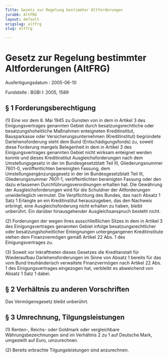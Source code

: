 ```yaml
---
Title: Gesetz zur Regelung bestimmter Altforderungen
jurabk: AltFRG
layout: default
origslug: altfrg
slug: altfrg

---
```


# Gesetz zur Regelung bestimmter Altforderungen (AltFRG)

Ausfertigungsdatum
:   2005-06-10

Fundstelle
:   BGBl I: 2005, 1589



## § 1 Forderungsberechtigung

(1) Eine vor dem 8. Mai 1945 zu Gunsten von in dem in Artikel 3 des Einigungsvertrages genannten Gebiet durch besatzungsrechtliche oder besatzungshoheitliche Maßnahmen enteigneten Kreditinstitut, Bausparkasse oder Versicherungsunternehmen (Kreditinstitut) begründete Darlehensforderung steht dem Bund (Entschädigungsfonds) zu, soweit diese Forderung mangels Belegenheit in dem in Artikel 3 des Einigungsvertrages genannten Gebiet nicht wirksam enteignet werden konnte und dieses Kreditinstitut Ausgleichsforderungen nach dem Umstellungsgesetz in der im Bundesgesetzblatt Teil III, Gliederungsnummer 7601-0, veröffentlichten bereinigten Fassung, dem Umstellungsergänzungsgesetz in der im Bundesgesetzblatt Teil III, Gliederungsnummer 7601-1, veröffentlichten bereinigten Fassung oder den dazu erlassenen Durchführungsverordnungen erhalten hat. Die Gewährung der Ausgleichsforderungen wird für die Schuldner der Altforderungen unwiderleglich vermutet. Die Verpflichtung des Bundes, das nach Absatz 1 Satz 1 Erlangte an ein Kreditinstitut herauszugeben, das den Nachweis erbringt, eine Ausgleichsforderung nicht erhalten zu haben, bleibt unberührt. Ein darüber hinausgehender Ausgleichsanspruch besteht nicht.

(2) Forderungen der wegen ihres ausschließlichen Sitzes in dem in Artikel 3 des Einigungsvertrages genannten Gebiet infolge besatzungsrechtlicher oder besatzungshoheitlicher Enteignungen untergegangenen Kreditinstitute stehen dem Finanzvermögen gemäß Artikel 22 Abs. 1 des Einigungsvertrages zu.

(3) Soweit vor Inkrafttreten dieses Gesetzes die Kreditanstalt für Wiederaufbau Darlehensforderungen im Sinne von Absatz 1 bereits für das vom Bund treuhänderisch verwaltete Finanzvermögen nach Artikel 22 Abs. 1 des Einigungsvertrages eingezogen hat, verbleibt es abweichend von Absatz 1 Satz 1 dabei.


## § 2 Verhältnis zu anderen Vorschriften

Das Vermögensgesetz bleibt unberührt.


## § 3 Umrechnung, Tilgungsleistungen

(1) Renten-, Reichs- oder Goldmark oder vergleichbare Währungsbezeichnungen sind im Verhältnis 2 zu 1 auf Deutsche Mark, umgestellt auf Euro, umzurechnen.

(2) Bereits erbrachte Tilgungsleistungen sind anzurechnen.

